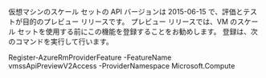 仮想マシンのスケール セットの API バージョンは 2015-06-15 で、評価とテストが目的のプレビュー リリースです。 プレビュー リリースでは、VM のスケール セットを使用する前にこの機能を登録することをお勧めします。 登録は、次のコマンドを実行して行います。

  Register-AzureRmProviderFeature -FeatureName vmssApiPreviewV2Access -ProviderNamespace Microsoft.Compute

